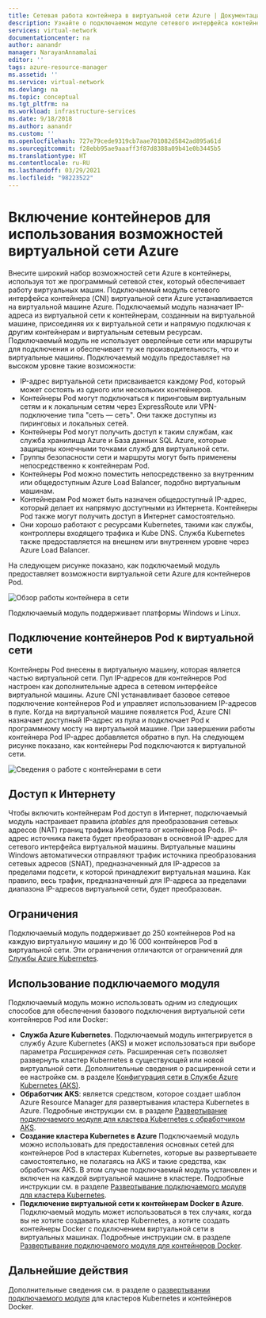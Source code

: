 ```yaml
---
title: Сетевая работа контейнера в виртуальной сети Azure | Документация Майкрософт
description: Узнайте о подключаемом модуле сетевого интерфейса контейнера (CNI) виртуальной сети Azure и о том, как разрешить контейнерам использовать виртуальную сеть Azure.
services: virtual-network
documentationcenter: na
author: aanandr
manager: NarayanAnnamalai
editor: ''
tags: azure-resource-manager
ms.assetid: ''
ms.service: virtual-network
ms.devlang: na
ms.topic: conceptual
ms.tgt_pltfrm: na
ms.workload: infrastructure-services
ms.date: 9/18/2018
ms.author: aanandr
ms.custom: ''
ms.openlocfilehash: 727e79cede9319cb7aae701082d5842ad895a61d
ms.sourcegitcommit: f28ebb95ae9aaaff3f87d8388a09b41e0b3445b5
ms.translationtype: HT
ms.contentlocale: ru-RU
ms.lasthandoff: 03/29/2021
ms.locfileid: "98223522"
---
```

# <a name="enable-containers-to-use-azure-virtual-network-capabilities"></a>Включение контейнеров для использования возможностей виртуальной сети Azure

Внесите широкий набор возможностей сети Azure в контейнеры, используя тот же программный сетевой стек, который обеспечивает работу виртуальных машин. Подключаемый модуль сетевого интерфейса контейнера (CNI) виртуальной сети Azure устанавливается на виртуальной машине Azure. Подключаемый модуль назначает IP-адреса из виртуальной сети к контейнерам, созданным на виртуальной машине, присоединяя их к виртуальной сети и напрямую подключая к другим контейнерам и виртуальным сетевым ресурсам. Подключаемый модуль не использует оверлейные сети или маршруты для подключения и обеспечивает ту же производительность, что и виртуальные машины. Подключаемый модуль предоставляет на высоком уровне такие возможности:

- IP-адрес виртуальной сети присваивается каждому Pod, который может состоять из одного или нескольких контейнеров.
- Контейнеры Pod могут подключаться к пиринговым виртуальным сетям и к локальным сетям через ExpressRoute или VPN-подключение типа "сеть — сеть". Они также доступны из пиринговых и локальных сетей.
- Контейнеры Pod могут получить доступ к таким службам, как служба хранилища Azure и База данных SQL Azure, которые защищены конечными точками служб для виртуальной сети.
- Группы безопасности сети и маршруты могут быть применены непосредственно к контейнерам Pod.
- Контейнеры Pod можно поместить непосредственно за внутренним или общедоступным Azure Load Balancer, подобно виртуальным машинам.
- Контейнерам Pod может быть назначен общедоступный IP-адрес, который делает их напрямую доступными из Интернета. Контейнеры Pod также могут получить доступ в Интернет самостоятельно.
- Они хорошо работают с ресурсами Kubernetes, такими как службы, контроллеры входящего трафика и Kube DNS. Служба Kubernetes также предоставляется на внешнем или внутреннем уровне через Azure Load Balancer.

На следующем рисунке показано, как подключаемый модуль предоставляет возможности виртуальной сети Azure для контейнеров Pod.

![Обзор работы контейнера в сети](./media/container-networking/container-networking-overview.png)

Подключаемый модуль поддерживает платформы Windows и Linux.

## <a name="connecting-pods-to-a-virtual-network"></a>Подключение контейнеров Pod к виртуальной сети

Контейнеры Pod внесены в виртуальную машину, которая является частью виртуальной сети. Пул IP-адресов для контейнеров Pod настроен как дополнительные адреса в сетевом интерфейсе виртуальной машины. Azure CNI устанавливает базовое сетевое подключение контейнеров Pod и управляет использованием IP-адресов в пуле. Когда на виртуальной машине появляется Pod, Azure CNI назначает доступный IP-адрес из пула и подключает Pod к программному мосту на виртуальной машине. При завершении работы контейнера Pod IP-адрес добавляется обратно в пул. На следующем рисунке показано, как контейнеры Pod подключаются к виртуальной сети.

![Сведения о работе с контейнерами в сети](./media/container-networking/container-networking-detail.png)

## <a name="internet-access"></a>Доступ к Интернету

Чтобы включить контейнерам Pod доступ в Интернет, подключаемый модуль настраивает правила *iptables* для преобразования сетевых адресов (NAT) границ трафика Интернета от контейнеров Pods. IP-адрес источника пакета будет преобразован в основной IP-адрес для сетевого интерфейса виртуальной машины. Виртуальные машины Windows автоматически отправляют трафик источника преобразования сетевых адресов (SNAT), предназначенный для IP-адресов за пределами подсети, к которой принадлежит виртуальная машина. Как правило, весь трафик, предназначенный для IP-адреса за пределами диапазона IP-адресов виртуальной сети, будет преобразован.

## <a name="limits"></a>Ограничения

Подключаемый модуль поддерживает до 250 контейнеров Pod на каждую виртуальную машину и до 16 000 контейнеров Pod в виртуальной сети. Эти ограничения отличаются от ограничений для [Службы Azure Kubernetes](../azure-resource-manager/management/azure-subscription-service-limits.md?toc=%2fazure%2fvirtual-network%2ftoc.json#azure-kubernetes-service-limits).

## <a name="using-the-plug-in"></a>Использование подключаемого модуля

Подключаемый модуль можно использовать одним из следующих способов для обеспечения базового подключения виртуальной сети контейнеров Pod или Docker:

- **Служба Azure Kubernetes**. Подключаемый модуль интегрируется в службу Azure Kubernetes (AKS) и может использоваться при выборе параметра *Расширенная сеть*. Расширенная сеть позволяет развернуть кластер Kubernetes в существующей или новой виртуальной сети. Дополнительные сведения о расширенной сети и ее настройке см. в разделе [Конфигурация сети в Службе Azure Kubernetes (AKS)](../aks/configure-azure-cni.md?toc=%2fazure%2fvirtual-network%2ftoc.json).
- **Обработчик AKS**: является средством, которое создает шаблон Azure Resource Manager для развертывания кластера Kubernetes в Azure. Подробные инструкции см. в разделе [Развертывание подключаемого модуля для кластера Kubernetes с обработчиком AKS](deploy-container-networking.md#deploy-the-azure-virtual-network-container-network-interface-plug-in).
- **Создание кластера Kubernetes в Azure** Подключаемый модуль можно использовать для предоставления основных сетей для контейнеров Pod в кластерах Kubernetes, которые вы развертываете самостоятельно, не полагаясь на AKS и такие средства, как обработчик AKS. В этом случае подключаемый модуль установлен и включен на каждой виртуальной машине в кластере. Подробные инструкции см. в разделе [Развертывание подключаемого модуля для кластера Kubernetes](deploy-container-networking.md#deploy-plug-in-for-a-kubernetes-cluster).
- **Подключение виртуальной сети к контейнерам Docker в Azure**. Подключаемый модуль может использоваться в тех случаях, когда вы не хотите создавать кластер Kubernetes, а хотите создать контейнеры Docker с подключением виртуальной сети в виртуальных машинах. Подробные инструкции см. в разделе [Развертывание подключаемого модуля для контейнеров Docker](deploy-container-networking.md#deploy-plug-in-for-docker-containers).

## <a name="next-steps"></a>Дальнейшие действия

Дополнительные сведения см. в разделе о [развертывании подключаемого модуля](deploy-container-networking.md) для кластеров Kubernetes и контейнеров Docker.